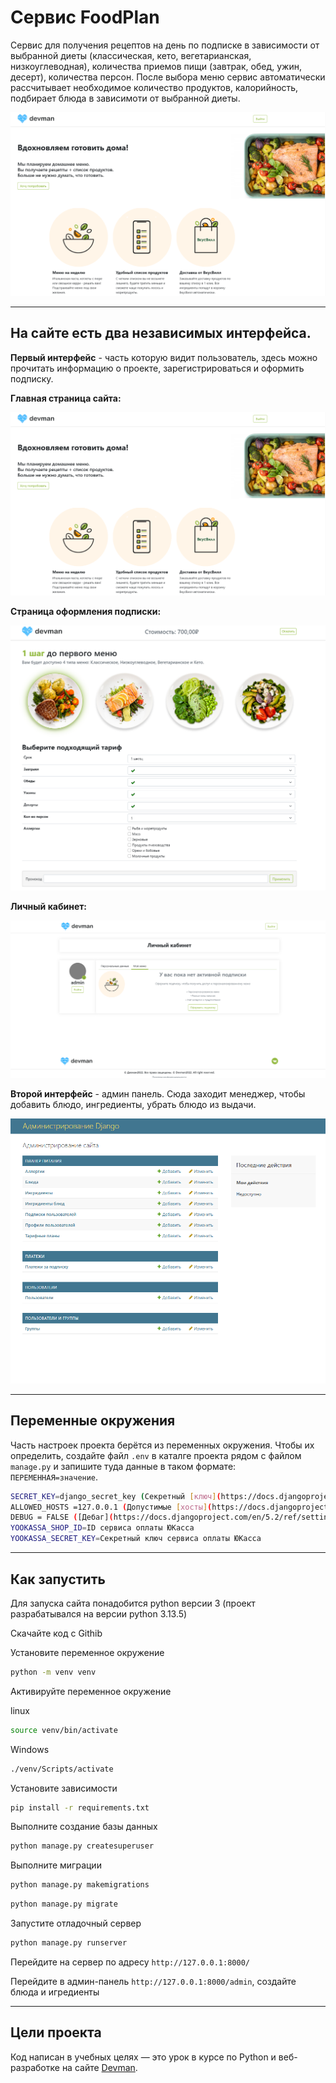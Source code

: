 # Сервис FoodPlan

Сервис для получения рецептов на день по подписке в зависимости от выбранной диеты (классическая, кето, вегетарианская, низкоуглеводная), количества приемов пищи (завтрак, обед, ужин, десерт), количества персон. После выбора меню сервис автоматически рассчитывает необходимое количество продуктов, калорийность, подбирает блюда в зависимоти от выбранной диеты.

![скриншот главной страницы сайта](./assets/mainpage.png)

---

## На сайте есть два независимых интерфейса.

__Первый интерфейс__ - часть которую видит пользователь, здесь можно прочитать информацию о проекте, зарегистрироваться и оформить подписку.

**Главная страница сайта:**

![скриншот главной страницы сайта](./assets/mainpage.png)

**Страница оформления подписки:**

![скриншот страницы оформления подписки](./assets/subscription.png)

**Личный кабинет:**

![скриншот страницы личного кабинета](./assets/lk.png)

__Второй интерфейс__ - админ панель. Сюда заходит менеджер, чтобы добавить блюдо, ингредиенты, убрать блюдо из выдачи.

![скриншот страницы админ панели](./assets/admin_panel.png)

---

## Переменные окружения

Часть настроек проекта берётся из переменных окружения. Чтобы их определить, создайте файл `.env` в каталге проекта рядом с файлом `manage.py` и запишите туда данные в таком формате: `ПЕРЕМЕННАЯ=значение`.

```sh
SECRET_KEY=django_secret_key (Секретный [ключ](https://docs.djangoproject.com/en/5.2/ref/settings/#secret-key) приложения Django)
ALLOWED_HOSTS =127.0.0.1 (Допустимые [хосты](https://docs.djangoproject.com/en/5.2/ref/settings/#allowed-hosts) для приложения Django)
DEBUG = FALSE ([Дебаг](https://docs.djangoproject.com/en/5.2/ref/settings/#debug) режим приложения Django)
YOOKASSA_SHOP_ID=ID сервиса оплаты ЮКасса
YOOKASSA_SECRET_KEY=Секретный ключ сервиса оплаты ЮКасса
```

---

## Как запустить

Для запуска сайта понадобится python версии 3 (проект разрабатывался на версии python 3.13.5)

Скачайте код с Githib

Установите переменное окружение

```sh
python -m venv venv
```

Активируйте переменное окружение

linux
```sh
source venv/bin/activate
```

Windows
```sh
./venv/Scripts/activate
```

Установите зависимости

```sh
pip install -r requirements.txt
```

Выполните создание базы данных

```sh
python manage.py createsuperuser
```

Выполните миграции

```sh
python manage.py makemigrations
```

```sh
python manage.py migrate
```

Запустите отладочный сервер

```sh
python manage.py runserver
```

Перейдите на сервер по адресу `http://127.0.0.1:8000/`

Перейдите в админ-панель `http://127.0.0.1:8000/admin`, создайте блюда и игредиенты

---
## Цели проекта

Код написан в учебных целях — это урок в курсе по Python и веб-разработке на сайте [Devman](https://dvmn.org).

